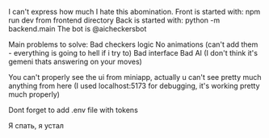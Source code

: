 I can't express how much I hate this abomination.
Front is started with: npm run dev from frontend directory
Back is started with: python -m backend.main
The bot is @aicheckersbot 

Main problems to solve:
Bad checkers logic
No animations (can't add them - everything is going to hell if i try to)
Bad interface
Bad AI (I don't think it's gemeni thats answering on your moves)

You can't properly see the ui from miniapp, actually u can't see pretty much anything from here (I used localhost:5173 for debugging, it's working pretty much properly)

Dont forget to add .env file with tokens

Я спать, я устал
